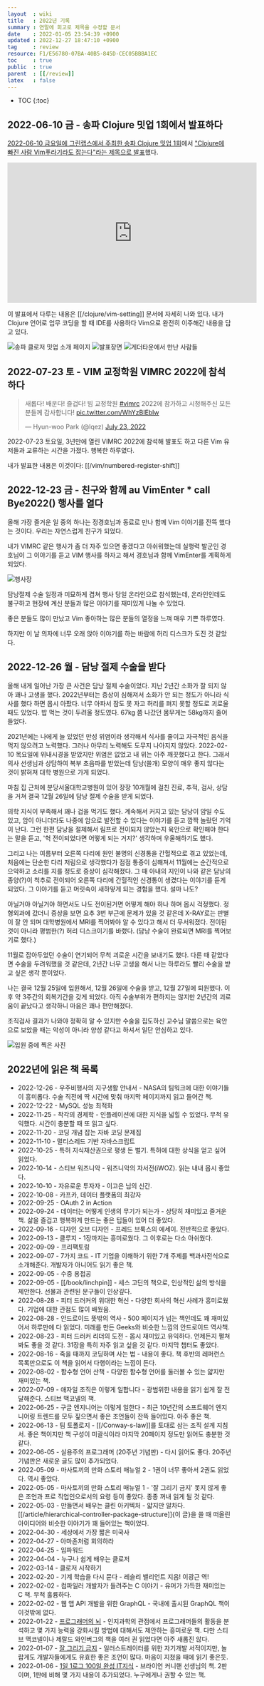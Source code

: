```yaml
---
layout  : wiki
title   : 2022년 기록
summary : 연말에 회고로 제목을 수정할 문서
date    : 2022-01-05 23:54:39 +0900
updated : 2022-12-27 18:47:10 +0900
tag     : review
resource: F1/E56780-07BA-40B5-845D-CEC05BBBA1EC
toc     : true
public  : true
parent  : [[/review]]
latex   : false
---
```

* TOC
{:toc}

## 2022-06-10 금 - 송파 Clojure 밋업 1회에서 발표하다

[2022-06-10 금요일에 그린랩스에서 주최한 송파 Clojure 밋업 1회]( https://youtu.be/BdSoNmWksuk )에서 ["Clojure에 빠진 사람 Vim푸라기라도 잡는다"라는 제목으로 발표]( https://youtu.be/oQh-fJZccjo )했다.

<iframe width="560" height="315" src="https://www.youtube.com/embed/oQh-fJZccjo" title="YouTube video player" frameborder="0" allow="accelerometer; autoplay; clipboard-write; encrypted-media; gyroscope; picture-in-picture" allowfullscreen></iframe>

이 발표에서 다루는 내용은 [[/clojure/vim-setting]] 문서에 자세히 나와 있다.
내가 Clojure 언어로 업무 코딩을 할 때 IDE를 사용하다 Vim으로 완전히 이주해간 내용을 담고 있다.

![송파 클로저 밋업 소개 페이지]( ./festa-songpa-clojure-1.jpg )
![발표장면]( ./songpa-slide.png )
![게더타운에서 만난 사람들]( ./songpa-gather.png )

## 2022-07-23 토 - VIM 교정학원 VIMRC 2022에 참석하다

<blockquote class="twitter-tweet"><p lang="ko" dir="ltr">새롭다! 배운다! 즐겁다! 빔 교정학원 <a href="https://twitter.com/hashtag/vimrc?src=hash&amp;ref_src=twsrc%5Etfw">#vimrc</a> 2022에 참가하고 시청해주신 모든 분들께 감사합니다! <a href="https://t.co/WhYzBIEblw">pic.twitter.com/WhYzBIEblw</a></p>&mdash; Hyun-woo Park (@lqez) <a href="https://twitter.com/lqez/status/1550770713287868418?ref_src=twsrc%5Etfw">July 23, 2022</a></blockquote> <script async src="https://platform.twitter.com/widgets.js" charset="utf-8"></script>

2022-07-23 토요일, 3년만에 열린 VIMRC 2022에 참석해 발표도 하고 다른 Vim 유저들과 교류하는 시간을 가졌다. 행복한 하루였다.

내가 발표한 내용은 이것이다: [[/vim/numbered-register-shift]]

## 2022-12-23 금 - 친구와 함께 au VimEnter * call Bye2022() 행사를 열다

올해 가장 즐거운 일 중의 하나는 정경호님과 동료로 만나 함께 Vim 이야기를 잔뜩 했다는 것이다. 우리는 자연스럽게 친구가 되었다.

내가 VIMRC 같은 행사가 좀 더 자주 있으면 좋겠다고 아쉬워했는데 실행력 발군인 경호님이 그 이야기를 듣고 VIM 행사를 하자고 해서 경호님과 함께 VimEnter를 계획하게 되었다.

![행사장]( /resource/F1/E56780-07BA-40B5-845D-CEC05BBBA1EC/209606930-d5d52639-8e74-4cb8-81fd-fee9bc094783.png )

담낭절제 수술 일정과 미묘하게 겹쳐 행사 당일 온라인으로 참석했는데, 온라인인데도 불구하고 현장에 계신 분들과 많은 이야기를 재미있게 나눌 수 있었다.

좋은 분들도 많이 만났고 Vim 좋아하는 많은 분들의 열정을 느껴 매우 기쁜 하루였다.

하지만 이 날 의자에 너무 오래 앉아 이야기를 하는 바람에 허리 디스크가 도진 것 같았다.


## 2022-12-26 월 - 담낭 절제 수술을 받다

올해 내게 일어난 가장 큰 사건은 담낭 절제 수술이었다.
지난 2년간 소화가 잘 되지 않아 꽤나 고생을 했다.
2022년부터는 증상이 심해져서 소화가 안 되는 정도가 아니라 식사를 했다 하면 몹시 아팠다.
너무 아파서 잠도 못 자고 허리를 펴지 못할 정도로 괴로울 때도 있었다.
밥 먹는 것이 두려울 정도였다.
67kg 쯤 나갔던 몸무게는 58kg까지 줄어들었다.

2021년에는 나에게 늘 있었던 만성 위염이라 생각해서 식사를 줄이고 자극적인 음식을 먹지 않으려고 노력했다.
그러나 아무리 노력해도 도무지 나아지지 않았다.
2022-02-10 목요일에 위내시경을 받았지만 위염은 없었고 내 위는 아주 깨끗했다고 한다.
그래서 의사 선생님과 상담하여 복부 초음파를 받았는데 담낭(쓸개) 모양이 매우 좋지 않다는 것이 밝혀져 대학 병원으로 가게 되었다.

마침 집 근처에 분당서울대학교병원이 있어 장장 10개월에 걸친 진료, 추적, 검사, 상담을 거쳐 결국 12월 26일에 담낭 절제 수술을 받게 되었다.

의학 지식이 부족해서 꽤나 겁을 먹기도 했다.
계속해서 커지고 있는 담낭이 암일 수도 있고, 암이 아니더라도 나중에 암으로 발전할 수 있다는 이야기를 듣고 깜짝 놀랐던 기억이 난다.
그런 한편 담낭을 절제해서 림프로 전이되지 않았는지 육안으로 확인해야 한다는 말을 듣고, '헉 전이되었다면 어떻게 되는 거지?' 생각하며 우울해하기도 했다.

그리고 나는 여름부터 오른쪽 다리에 원인 불명의 신경통을 간헐적으로 겪고 있었는데,
처음에는 단순한 다리 저림으로 생각했다가 점점 통증이 심해져서 11월에는 순간적으로 으악하고 소리를 지를 정도로 증상이 심각해졌다.
그 때 아내의 지인이 나와 같은 담낭의 종양(?)이 척추로 전이되어 오른쪽 다리에 간헐적인 신경통이 생겼다는 이야기를 듣게 되었다.
그 이야기를 듣고 머릿속이 새하얗게 되는 경험을 했다. 설마 나도?

아닐거야 아닐거야 하면서도 나도 전이된거면 어떻게 해야 하나 하며 몹시 걱정했다.
정형외과에 갔더니 증상을 보면 요추 3번 부근에 문제가 있을 것 같은데 X-RAY로는 판별이 잘 안 되며 대학병원에서 MRI를 찍어봐야 알 수 있다고 해서 더 무서워졌다.
전이된 것이 아니라 평범한(?) 허리 디스크이기를 바랬다.
(담낭 수술이 완료되면 MRI를 찍어보기로 했다.)

11월로 잡아두었던 수술이 연기되어 무척 괴로운 시간을 보내기도 했다.
다른 때 같았다면 수술을 두려워했을 것 같은데, 2년간 너무 고생을 해서 나는 하루라도 빨리 수술을 받고 싶은 생각 뿐이었다.

나는 결국 12월 25일에 입원해서, 12월 26일에 수술을 받고, 12월 27일에 퇴원했다.
이후 약 3주간의 회복기간을 갖게 되었다. 아직 수술부위가 편하지는 않지만 2년간의 괴로움이 끝났다고 생각하니 마음은 꽤나 편안해졌다.

조직검사 결과가 나와야 정확히 알 수 있지만 수술을 집도하신 교수님 말씀으로는 육안으로 보았을 때는 악성이 아니라 양성 같다고 하셔서 일단 안심하고 있다.

![입원 중에 찍은 사진]( /resource/F1/E56780-07BA-40B5-845D-CEC05BBBA1EC/209645903-643bd242-64be-4d8f-a5c4-faa6e81bf817.png )


## 2022년에 읽은 책 목록

- 2022-12-26 - 우주비행사의 지구생활 안내서 - NASA의 팀워크에 대한 이야기들이 흥미롭다. 수술 직전에 딱 시간에 맞춰 마지막 페이지까지 읽고 들어간 책.
- 2022-12-22 - MySQL 성능 최적화
- 2022-11-25 - 착각의 경제학 - 인플레이션에 대한 지식을 넓힐 수 있었다. 무척 유익했다. 시간이 충분할 때 또 읽고 싶다.
- 2022-11-20 - 코딩 개념 잡는 자바 코딩 문제집
- 2022-11-10 - 멀티스레드 기반 자바스크립트
- 2022-10-25 - 특허 지식재산권으로 평생 돈 벌기. 특허에 대한 상식을 얻고 싶어 읽었다.
- 2022-10-14 - 스티브 워즈니악 - 워즈니악의 자서전(iWOZ). 읽는 내내 몹시 좋았다.
- 2022-10-10 - 자유로운 투자자 - 이고은 님의 신간.
- 2022-10-08 - 카프카, 데이터 플랫폼의 최강자
- 2022-09-25 - OAuth 2 in Action
- 2022-09-24 - 데이터는 어떻게 인생의 무기가 되는가 - 상당히 재미있고 즐거운 책. 삶을 즐겁고 행복하게 만드는 좋은 팁들이 있어 더 좋았다.
- 2022-09-16 - 디자인 오브 디자인 - 프레드 브룩스의 에세이. 전반적으로 좋았다.
- 2022-09-13 - 클루지 - 1장까지는 흥미로웠다. 그 이후로는 다소 아쉬웠다.
- 2022-09-09 - 프리팩토링
- 2022-09-07 - 7가지 코드 - IT 기업을 이해하기 위한 7개 주제를 백과사전식으로 소개해준다. 개발자가 아니어도 읽기 좋은 책.
- 2022-09-05 - 수중 용접공
- 2022-09-05 - [[/book/linchpin]] - 세스 고딘의 책으로, 인상적인 삶의 방식을 제안한다. 선물과 관련된 문구들이 인상깊다.
- 2022-08-28 - 피터 드러커의 위대한 혁신 - 다양한 회사의 혁신 사례가 흥미로웠다. 기업에 대한 관점도 많이 배웠음.
- 2022-08-28 - 안드로이드 뜻밖의 역사 - 500 페이지가 넘는 책인데도 꽤 재미있어서 하루만에 다 읽었다. 미래를 만든 Geeks와 비슷한 느낌의 안드로이드 역사책.
- 2022-08-23 - 피터 드러커 리더의 도전 - 몹시 재미있고 유익하다. 언제든지 펼쳐봐도 좋을 것 같다. 31장을 특히 자주 읽고 싶을 것 같다. 마지막 챕터도 좋았다.
- 2022-08-16 - 죽을 때까지 코딩하며 사는 법 - 내용이 좋다. 책 후반의 레퍼런스 목록만으로도 이 책을 읽어서 다행이라는 느낌이 든다.
- 2022-08-02 - 함수형 언어 산책 - 다양한 함수형 언어를 둘러볼 수 있는 얇지만 재미있는 책.
- 2022-07-09 - 애자일 조직은 이렇게 일합니다 - 광범위한 내용을 읽기 쉽게 잘 전달해준다. 스티브 맥코넬의 책.
- 2022-06-25 - 구글 엔지니어는 이렇게 일한다 - 최근 10년간의 소프트웨어 엔지니어링 트렌드를 모두 짚으면서 좋은 조언들이 잔뜩 들어있다. 아주 좋은 책.
- 2022-06-13 - 팀 토폴로지 - [[/Conway-s-law]]를 토대로 삼는 조직 설계 지침서. 좋은 책이지만 책 구성이 미괄식이라 마지막 20페이지 정도만 읽어도 충분한 것 같다.
- 2022-06-05 - 실용주의 프로그래머 (20주년 기념판) - 다시 읽어도 좋다. 20주년 기념판은 새로운 글도 많이 추가되었다.
- 2022-05-09 - 마사토끼의 만화 스토리 매뉴얼 2 - 1권이 너무 좋아서 2권도 읽었다. 역시 좋았다.
- 2022-05-05 - 마사토끼의 만화 스토리 매뉴얼 1 - '잘 그리기 금지' 못지 않게 좋은 조언과 프로 직업인으로서의 요령 등이 좋았다. 종종 꺼내 읽게 될 것 같다.
- 2022-05-03 - 만들면서 배우는 클린 아키텍처 - 얇지만 알차다. [[/article/hierarchical-controller-package-structure]]{이 글}을 쓸 때 떠올린 아이디어와 비슷한 이야기가 꽤 들어있는 책이었다.
- 2022-04-30 - 세상에서 가장 짧은 미국사
- 2022-04-27 - 아마존처럼 회의하라
- 2022-04-25 - 임파워드
- 2022-04-04 - 누구나 쉽게 배우는 클로저
- 2022-03-14 - 클로저 시작하기
- 2022-02-20 - 기계 학습을 다시 묻다 - 레슬리 밸리언트 지음! 이광근 역!
- 2022-02-02 - 컴파일러 개발자가 들려주는 C 이야기 - 유머가 가득한 재미있는 C 책. 무척 훌륭하다.
- 2022-02-02 - 웹 앱 API 개발을 위한 GraphQL - 국내에 출시된 GraphQL 책이 이것밖에 없다.
- 2022-01-22 - [프로그래머의 뇌]( https://careerly.co.kr/comments/49015?utm_campaign=self-share ) - 인지과학의 관점에서 프로그래머들의 활동을 분석하고 몇 가지 능력을 강화시킬 방법에 대해서도 제안하는 흥미로운 책. 다만 스티브 맥코넬이나 제랄드 와인버그의 책을 여러 권 읽었다면 아주 새롭진 않다.
- 2022-01-07 - [잘 그리기 금지]( https://careerly.co.kr/profiles/403482 ) - 일러스트레이터를 위한 자기개발 서적이지만, 놀랍게도 개발자들에게도 유효한 좋은 조언이 많다. 마음이 지쳤을 때에 읽기 좋은듯.
- 2022-01-06 - [1일 1로그 100일 완성 IT지식]( https://careerly.co.kr/comments/47361?utm_campaign=self-share ) - 브라이언 커니핸 선생님의 책. 2판이며, 1판에 비해 몇 가지 내용이 추가되었다. 누구에게나 권할 수 있는 책.

